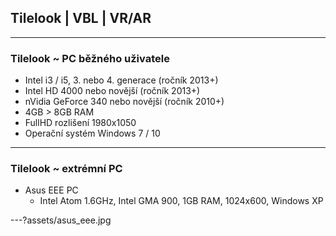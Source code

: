 ## Tilelook | VBL | VR/AR
---
### Tilelook ~ PC běžného uživatele
- Intel  i3 / i5, 3. nebo 4. generace (ročník 2013+)
- Intel HD 4000 nebo novější (ročník 2013+)
- nVidia GeForce 340 nebo novější (ročník 2010+)
- 4GB > 8GB RAM
- FullHD rozlišení 1980x1050
- Operační systém Windows 7 / 10
---
### Tilelook ~ extrémní PC
- Asus EEE PC
  - Intel Atom 1.6GHz, Intel GMA 900, 1GB RAM, 1024x600, Windows XP

---?assets/asus_eee.jpg